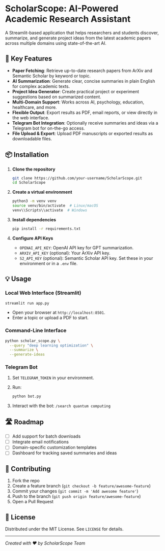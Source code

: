 # ScholarScope: AI-Powered Academic Research Assistant

A Streamlit-based application that helps researchers and students discover, summarize, and generate project ideas from the latest academic papers across multiple domains using state-of-the-art AI.

## 🚀 Key Features

* **Paper Fetching**: Retrieve up-to-date research papers from ArXiv and Semantic Scholar by keyword or topic.
* **AI Summarization**: Generate clear, concise summaries in plain English for complex academic texts.
* **Project Idea Generator**: Create practical project or experiment suggestions based on summarized content.
* **Multi-Domain Support**: Works across AI, psychology, education, healthcare, and more.
* **Flexible Output**: Export results as PDF, email reports, or view directly in the web interface.
* **Telegram Bot Integration**: Optionally receive summaries and ideas via a Telegram bot for on-the-go access.
* **File Upload & Export**: Upload PDF manuscripts or exported results as downloadable files.

## 📦 Installation

1. **Clone the repository**

   ```bash
   git clone https://github.com/your-username/ScholarScope.git
   cd ScholarScope
   ```
2. **Create a virtual environment**

   ```bash
   python3 -m venv venv
   source venv/bin/activate  # Linux/macOS
   venv\\Scripts\\activate  # Windows
   ```
3. **Install dependencies**

   ```bash
   pip install -r requirements.txt
   ```
4. **Configure API Keys**

   * `OPENAI_API_KEY`: OpenAI API key for GPT summarization.
   * `ARXIV_API_KEY` (optional): Your ArXiv API key.
   * `S2_API_KEY` (optional): Semantic Scholar API key.
     Set these in your environment or in a `.env` file.

## 💡 Usage

### Local Web Interface (Streamlit)

```bash
streamlit run app.py
```

* Open your browser at `http://localhost:8501`.
* Enter a topic or upload a PDF to start.

### Command-Line Interface

```bash
python scholar_scope.py \
  --query "deep learning optimization" \
  --summarize \
  --generate-ideas
```

### Telegram Bot

1. Set `TELEGRAM_TOKEN` in your environment.
2. Run:

   ```bash
   python bot.py
   ```
3. Interact with the bot: `/search quantum computing`

## 🛣️ Roadmap

* [ ] Add support for batch downloads
* [ ] Integrate email notifications
* [ ] Domain-specific customization templates
* [ ] Dashboard for tracking saved summaries and ideas

## 🤝 Contributing

1. Fork the repo
2. Create a feature branch (`git checkout -b feature/awesome-feature`)
3. Commit your changes (`git commit -m 'Add awesome feature'`)
4. Push to the branch (`git push origin feature/awesome-feature`)
5. Open a Pull Request

## 📄 License

Distributed under the MIT License. See `LICENSE` for details.

---

*Created with ❤️ by ScholarScope Team*
